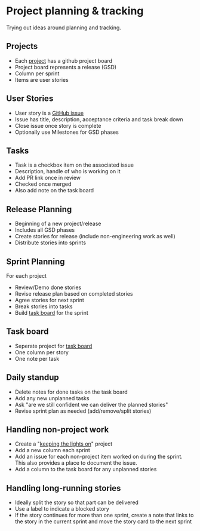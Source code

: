 # Project planning & tracking  

Trying out ideas around planning and tracking.

## Projects
* Each [project](https://github.com/bgswan-shopify/project-planning/projects/1) has a github project board
* Project board represents a release (GSD)
* Column per sprint
* Items are user stories

## User Stories
* User story is a [GitHub issue](https://github.com/bgswan-shopify/project-planning/issues/1)
* Issue has title, description, acceptance criteria and task break down
* Close issue once story is complete
* Optionally use Milestones for GSD phases

## Tasks
* Task is a checkbox item on the associated issue
* Description, handle of who is working on it
* Add PR link once in review
* Checked once merged
* Also add note on the task board

## Release Planning
* Beginning of a new project/release
* Includes all GSD phases
* Create stories for release (include non-engineering work as well)
* Distribute stories into sprints

## Sprint Planning
For each project 
* Review/Demo done stories
* Revise release plan based on completed stories
* Agree stories for next sprint
* Break stories into tasks
* Build [task board](https://github.com/bgswan-shopify/project-planning/projects/2) for the sprint

## Task board
* Seperate project for [task board](https://github.com/bgswan-shopify/project-planning/projects/2)
* One column per story
* One note per task

## Daily standup
* Delete notes for done tasks on the task board
* Add any new unplanned tasks
* Ask "are we still confident we can deliver the planned stories"
* Revise sprint plan as needed (add/remove/split stories)

## Handling non-project work
* Create a "[keeping the lights on](https://github.com/bgswan-shopify/project-planning/projects/3)" project
* Add a new column each sprint
* Add an issue for each non-project item worked on during the sprint. This also provides a place to document the issue.
* Add a column to the task board for any unplanned stories

## Handling long-running stories
* Ideally split the story so that part can be delivered
* Use a label to indicate a blocked story
* If the story continues for more than one sprint, create a note that links to the story in the current sprint and move the story card to the next sprint
